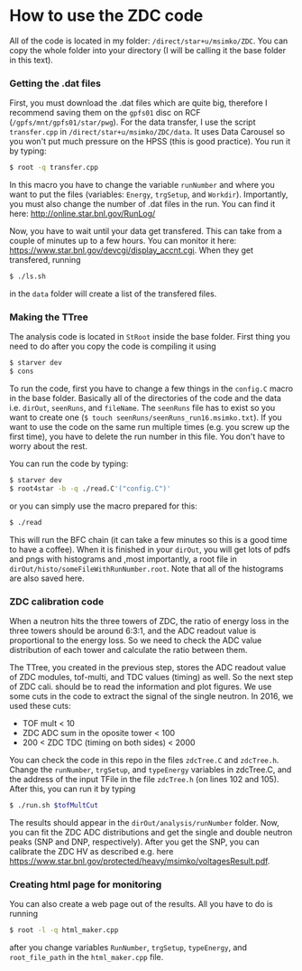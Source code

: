 # How to use the ZDC code

All of the code is located in my folder: `/direct/star+u/msimko/ZDC`. You can copy the whole folder into
your directory (I will be calling it the base folder in this text).

### Getting the .dat files

First, you must download the .dat files which are quite big, therefore I recommend saving them on
the `gpfs01` disc on RCF (`/gpfs/mnt/gpfs01/star/pwg`). For the data transfer, I use the script
`transfer.cpp` in `/direct/star+u/msimko/ZDC/data`. It uses Data Carousel so you won't put much
pressure on the HPSS (this is good practice). You run it by typing:
```sh
$ root -q transfer.cpp
```
In this macro you have to change the variable
`runNumber` and where you want to put the files (variables: `Energy`, `trgSetup`, and `Workdir`).
Importantly, you must also change the number of .dat files in the run. You can find it here: 
<http://online.star.bnl.gov/RunLog/>

Now, you have to wait until your data get transfered. This can take from a couple of minutes up to a few hours.
You can monitor it here:
<https://www.star.bnl.gov/devcgi/display_accnt.cgi>. When they get transfered, running
```sh
$ ./ls.sh
```
in the `data` folder will create a list of the transfered files.

### Making the TTree

The analysis code is located in `StRoot` inside the base folder. First thing you need to do after you
copy the code is compiling it using
```sh
$ starver dev
$ cons
```
To run the code, first you have to change a few things in the `config.C` macro in the base folder. Basically all of the
directories of the code and the data i.e. `dirOut`, `seenRuns`, and `fileName`. The `seenRuns` file has to
exist so you want to create one (`$ touch seenRuns/seenRuns_run16.msimko.txt`). If you want to use the code
on the same run multiple times (e.g. you screw up the first time), you have to delete the run number in
this file. You don't have to worry
about the rest. 

You can run the code by typing:
```sh
$ starver dev
$ root4star -b -q ./read.C'("config.C")'
```
or you can simply use the macro prepared for this:
```sh
$ ./read
```
This will run the BFC chain (it can take a few minutes so this is a good time to have a coffee). When it is finished
in your `dirOut`, you will get lots of pdfs and pngs with histograms and ,most importantly, a root file in
`dirOut/histo/someFileWithRunNumber.root`. Note that all of the histograms are also saved here.

### ZDC calibration code

When a neutron hits the three towers of ZDC, the ratio of energy loss in the three towers should be 
around 6:3:1, and the ADC readout value is proportional to the energy loss. So we need to check the ADC value 
distribution of each tower and calculate the ratio between them.

The TTree, you created in the previous step, stores the ADC readout value of ZDC modules, tof-multi, and
TDC values (timing) as well. 
So the next step of ZDC cali. 
should be to read the information and plot figures.
We use some cuts in the code to extract the signal of the single neutron. In 2016, we used these cuts:

* TOF mult < 10
* ZDC ADC sum in the oposite tower < 100
* 200 < ZDC TDC (timing on both sides) < 2000

You can check the code in this repo in the files
`zdcTree.C` and `zdcTree.h`. Change the `runNumber`, `trgSetup`, and `typeEnergy` variables in zdcTree.C, and
the address of the input TFile in the file `zdcTree.h` (on lines 102 and 105). After this, you can run it by typing
```sh
$ ./run.sh $tofMultCut
```
The results should appear in the `dirOut/analysis/runNumber` folder. Now, you can fit the ZDC ADC distributions
and get the single and double neutron peaks (SNP and DNP, respectively). After you get the SNP, you can calibrate
the ZDC HV as described e.g. here <https://www.star.bnl.gov/protected/heavy/msimko/voltagesResult.pdf>.

### Creating html page for monitoring

You can also create a web page out of the results. All you have to do is running
```sh
$ root -l -q html_maker.cpp
```
after you change variables `RunNumber`, `trgSetup`, `typeEnergy`, and `root_file_path` in the `html_maker.cpp` file.
